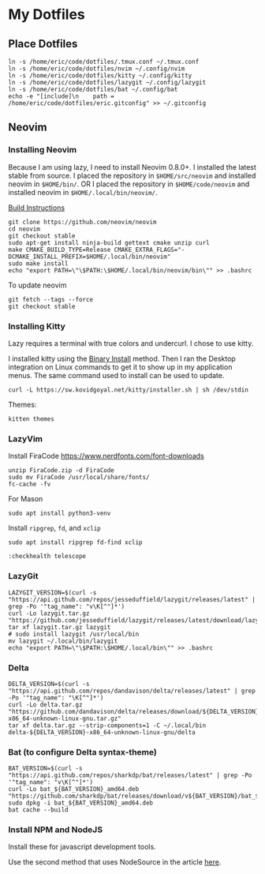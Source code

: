 # My Dotfiles

## Place Dotfiles

```
ln -s /home/eric/code/dotfiles/.tmux.conf ~/.tmux.conf
ln -s /home/eric/code/dotfiles/nvim ~/.config/nvim
ln -s /home/eric/code/dotfiles/kitty ~/.config/kitty
ln -s /home/eric/code/dotfiles/lazygit ~/.config/lazygit
ln -s /home/eric/code/dotfiles/bat ~/.config/bat
echo -e "[include]\n    path = /home/eric/code/dotfiles/eric.gitconfig" >> ~/.gitconfig
```

## Neovim

### Installing Neovim

Because I am using lazy, I need to install Neovim 0.8.0+.
I installed the latest stable from source.
I placed the repository in `$HOME/src/neovim` and installed neovim in `$HOME/bin/`.
OR
I placed the repository in `$HOME/code/neovim` and installed neovim in `$HOME/.local/bin/neovim/`.

[Build Instructions](https://github.com/neovim/neovim/blob/master/BUILD.md)

```
git clone https://github.com/neovim/neovim
cd neovim
git checkout stable
sudo apt-get install ninja-build gettext cmake unzip curl
make CMAKE_BUILD_TYPE=Release CMAKE_EXTRA_FLAGS="-DCMAKE_INSTALL_PREFIX=$HOME/.local/bin/neovim"
sudo make install
echo "export PATH=\"\$PATH:\$HOME/.local/bin/neovim/bin\"" >> .bashrc
```

To update neovim
```
git fetch --tags --force
git checkout stable
```

### Installing Kitty

Lazy requires a terminal with true colors and undercurl.
I chose to use kitty.

I installed kitty using the [Binary Install](https://sw.kovidgoyal.net/kitty/binary/) method.
Then I ran the Desktop integration on Linux commands to get it to show up in my application menus.
The same command used to install can be used to update.
```
curl -L https://sw.kovidgoyal.net/kitty/installer.sh | sh /dev/stdin
```

Themes:
```
kitten themes
```


### LazyVim

Install FiraCode
https://www.nerdfonts.com/font-downloads
```
unzip FiraCode.zip -d FiraCode
sudo mv FiraCode /usr/local/share/fonts/
fc-cache -fv
```
For Mason
```
sudo apt install python3-venv
```

Install `ripgrep`, `fd`, and `xclip`

```
sudo apt install ripgrep fd-find xclip
```

```
:checkhealth telescope
```

### LazyGit
```
LAZYGIT_VERSION=$(curl -s "https://api.github.com/repos/jesseduffield/lazygit/releases/latest" | grep -Po '"tag_name": "v\K[^"]*')
curl -Lo lazygit.tar.gz "https://github.com/jesseduffield/lazygit/releases/latest/download/lazygit_${LAZYGIT_VERSION}_Linux_x86_64.tar.gz"
tar xf lazygit.tar.gz lazygit
# sudo install lazygit /usr/local/bin
mv lazygit ~/.local/bin/lazygit
echo "export PATH=\"\$PATH:\$HOME/.local/bin\"" >> .bashrc
```

### Delta
```
DELTA_VERSION=$(curl -s "https://api.github.com/repos/dandavison/delta/releases/latest" | grep -Po '"tag_name": "\K[^"]*')
curl -Lo delta.tar.gz "https://github.com/dandavison/delta/releases/download/${DELTA_VERSION}/delta-${DELTA_VERSION}-x86_64-unknown-linux-gnu.tar.gz"
tar xf delta.tar.gz --strip-components=1 -C ~/.local/bin delta-${DELTA_VERSION}-x86_64-unknown-linux-gnu/delta
```

### Bat (to configure Delta syntax-theme)
```
BAT_VERSION=$(curl -s "https://api.github.com/repos/sharkdp/bat/releases/latest" | grep -Po '"tag_name": "v\K[^"]*')
curl -Lo bat_${BAT_VERSION}_amd64.deb "https://github.com/sharkdp/bat/releases/download/v${BAT_VERSION}/bat_${BAT_VERSION}_amd64.deb"
sudo dpkg -i bat_${BAT_VERSION}_amd64.deb
bat cache --build
```

### Install NPM and NodeJS

Install these for javascript development tools.

Use the second method that uses NodeSource in the article [here](https://www.digitalocean.com/community/tutorials/how-to-install-node-js-on-ubuntu-22-04).
